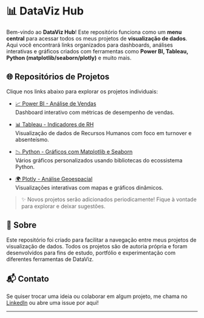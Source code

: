 # 📊 DataViz Hub

Bem-vindo ao **DataViz Hub**! Este repositório funciona como um **menu central** para acessar todos os meus projetos de **visualização de dados**. Aqui você encontrará links organizados para dashboards, análises interativas e gráficos criados com ferramentas como **Power BI, Tableau, Python (matplotlib/seaborn/plotly)** e muito mais.

## 🌐 Repositórios de Projetos

Clique nos links abaixo para explorar os projetos individuais:

- [📈 Power BI - Análise de Vendas](https://github.com/seu-usuario/powerbi-analise-vendas)  
  Dashboard interativo com métricas de desempenho de vendas.

- [📊 Tableau - Indicadores de RH](https://github.com/seu-usuario/tableau-indicadores-rh)  
  Visualização de dados de Recursos Humanos com foco em turnover e absenteísmo.

- [📉 Python - Gráficos com Matplotlib e Seaborn](https://github.com/seu-usuario/python-graficos)  
  Vários gráficos personalizados usando bibliotecas do ecossistema Python.

- [🌍 Plotly - Análise Geoespacial](https://github.com/seu-usuario/plotly-geo)  
  Visualizações interativas com mapas e gráficos dinâmicos.

> ✨ Novos projetos serão adicionados periodicamente! Fique à vontade para explorar e deixar sugestões.

## 🚀 Sobre

Este repositório foi criado para facilitar a navegação entre meus projetos de visualização de dados. Todos os projetos são de autoria própria e foram desenvolvidos para fins de estudo, portfólio e experimentação com diferentes ferramentas de DataViz.

## 📬 Contato

Se quiser trocar uma ideia ou colaborar em algum projeto, me chama no [LinkedIn](https://www.linkedin.com/in/seu-perfil/) ou abre uma issue por aqui!

---

